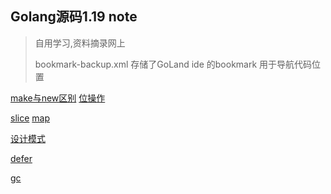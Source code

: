 ## Golang源码1.19 note

> 自用学习,资料摘录网上
> 
>  bookmark-backup.xml 存储了GoLand ide 的bookmark 用于导航代码位置

[make与new区别](./book/make.md) [位操作](./book/bitwise.md)

[slice](./book/slice.md)
[map](./book/map.md)


[设计模式](./book/design-patterns.md)

[defer](./book/defer.md)

[gc](./book/gc.md)


